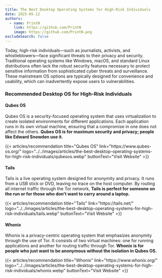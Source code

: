 ```yaml
---
title: The Best Desktop Operating Systems for High-Risk Individuals
date: 2025-05-12
authors:
  - name: PrintN
    link: https://github.com/PrintN
    image: https://github.com/PrintN.png
excludeSearch: false
---
```

Today, high-risk individuals—such as journalists, activists, and whistleblowers—face significant threats to their privacy and security. Traditional operating systems like Windows, macOS, and standard Linux distributions often lack the robust security features necessary to protect sensitive information from sophisticated cyber threats and surveillance. These mainstream OS options are typically designed for convenience and usability, which can inadvertently expose users to vulnerabilities.

### Recommended Desktop OS for High-Risk Individuals
#### Qubes OS
Qubes OS is a security-focused operating system that uses virtualization to create isolated environments for different applications. Each application runs in its own virtual machine, ensuring that a compromise in one does not affect the others. **Qubes OS is for maximum security and privacy; people like Edward Snowden use it.**
<div class="recommendations">
  <div class="grid">
    {{< articles/recommendation title="Qubes OS" link="https://www.qubes-os.org/" logo="../../images/articles/the-best-desktop-operating-systems-for-high-risk-individuals/qubesos.webp" buttonText="Visit Website" >}}
  </div>
</div>

#### Tails
Tails is a live operating system designed for anonymity and privacy. It runs from a USB stick or DVD, leaving no trace on the host computer. By routing all internet traffic through the Tor network, **Tails is perfect for someone on the run or for those who don't want to carry around a laptop.**
<div class="recommendations">
  <div class="grid">
    {{< articles/recommendation title="Tails" link="https://tails.net/" logo="../../images/articles/the-best-desktop-operating-systems-for-high-risk-individuals/tails.webp" buttonText="Visit Website" >}}
  </div>
</div>

#### Whonix
Whonix is a privacy-centric operating system that emphasizes anonymity through the use of Tor. It consists of two virtual machines: one for running applications and another for routing traffic through Tor. **Whonix is for people who just want to be anonymous without the isolation in Qubes OS.**
<div class="recommendations">
  <div class="grid">
    {{< articles/recommendation title="Whonix" link="https://www.whonix.org/" logo="../../images/articles/the-best-desktop-operating-systems-for-high-risk-individuals/whonix.webp" buttonText="Visit Website" >}}
  </div>
</div>